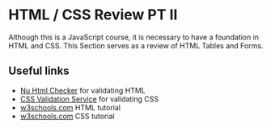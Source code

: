 # HTML / CSS Review PT II

Although this is a JavaScript course, it is necessary to have a foundation in HTML and CSS. This Section serves as a review of HTML Tables and Forms.

## Useful links

* [Nu Html Checker](https://validator.w3.org/nu/) for validating HTML
* [CSS Validation Service](https://jigsaw.w3.org/css-validator/) for validating CSS
* [w3schools.com](https://www.w3schools.com/html/) HTML tutorial
* [w3schools.com](https://www.w3schools.com/css/) CSS tutorial
